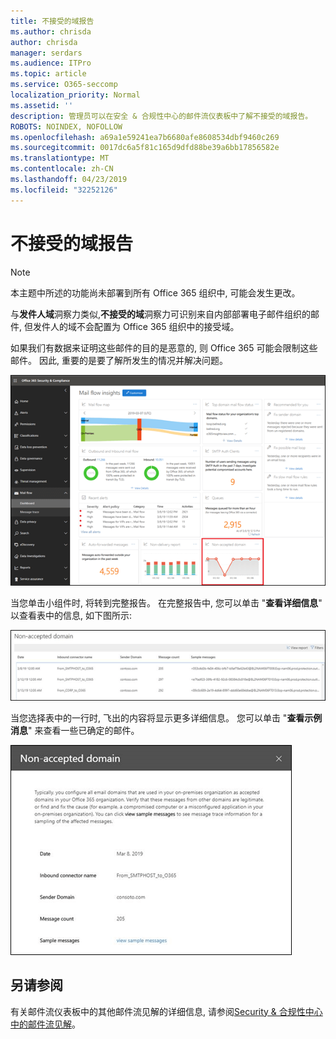 ```yaml
---
title: 不接受的域报告
ms.author: chrisda
author: chrisda
manager: serdars
ms.audience: ITPro
ms.topic: article
ms.service: O365-seccomp
localization_priority: Normal
ms.assetid: ''
description: 管理员可以在安全 & 合规性中心的邮件流仪表板中了解不接受的域报告。
ROBOTS: NOINDEX, NOFOLLOW
ms.openlocfilehash: a69a1e59241ea7b6680afe8608534dbf9460c269
ms.sourcegitcommit: 0017dc6a5f81c165d9dfd88be39a6bb17856582e
ms.translationtype: MT
ms.contentlocale: zh-CN
ms.lasthandoff: 04/23/2019
ms.locfileid: "32252126"
---
```

# <a name="non-accepted-domain-report"></a>不接受的域报告

> [!NOTE]
> 本主题中所述的功能尚未部署到所有 Office 365 组织中, 可能会发生更改。

与**发件人域**洞察力类似,**不接受的域**洞察力可识别来自内部部署电子邮件组织的邮件, 但发件人的域不会配置为 Office 365 组织中的接受域。

如果我们有数据来证明这些邮件的目的是恶意的, 则 Office 365 可能会限制这些邮件。 因此, 重要的是要了解所发生的情况并解决问题。

![Security & 合规性中心的邮件流仪表板中的不可接受的域报告](media/non-accepted-domain-report-selected.png)

当您单击小组件时, 将转到完整报告。 在完整报告中, 您可以单击 "**查看详细信息**" 以查看表中的信息, 如下图所示:

![不接受的域中的查看详细信息表报告](media/non-accepted-domain-report-view-details.png)

当您选择表中的一行时, 飞出的内容将显示更多详细信息。 您可以单击 "**查看示例消息**" 来查看一些已确定的邮件。

![在 "不接受的域" 报告的详细信息表中选择一行。](media/non-accepted-domain-report-select-row-in-table.png)

## <a name="see-also"></a>另请参阅

有关邮件流仪表板中的其他邮件流见解的详细信息, 请参阅[Security & 合规性中心中的邮件流见解](mail-flow-insights-v2.md)。
